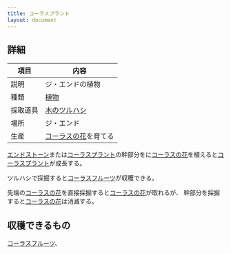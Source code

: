 ```yaml
---
title: コーラスプラント
layout: document
---
```

## 詳細

|項目|内容|
|---|---|
|説明|ジ・エンドの植物|
|種類|[植物](植物)|
|採取道具|[木のツルハシ](木のツルハシ)|
|場所|ジ・エンド|
|生産|[コーラスの花](コーラスの花)を育てる|

[エンドストーン](エンドストーン)または[コーラスプラント](コーラスプラント)の幹部分をに[コーラスの花](コーラスの花)を植えると[コーラスプラント](コーラスプラント)が成長する。

ツルハシで採掘すると[コーラスフルーツ](コーラスフルーツ)が収穫できる。

先端の[コーラスの花](コーラスの花)を直接採掘すると[コーラスの花](コーラスの花)が取れるが、
幹部分を採掘すると[コーラスの花](コーラスの花)は消滅する。

## 収穫できるもの

[コーラスフルーツ](コーラスフルーツ)、
